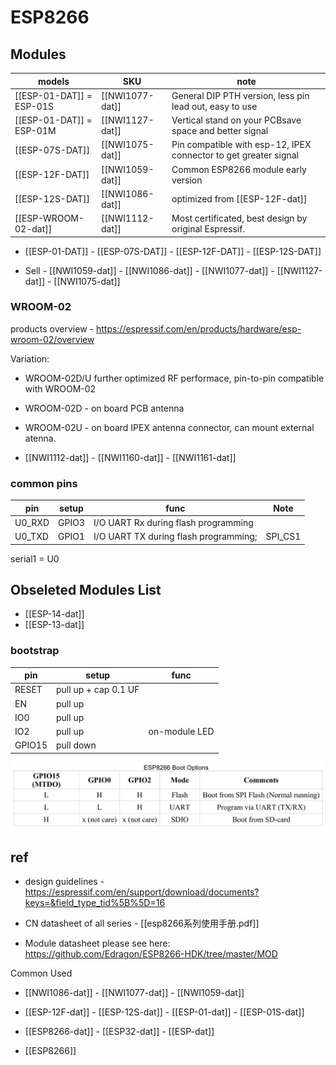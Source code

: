 
# ESP8266 

## Modules 

| models                   | SKU             | note                                                             |
| ------------------------ | --------------- | ---------------------------------------------------------------- |
| [[ESP-01-DAT]] = ESP-01S | [[NWI1077-dat]] | General DIP PTH version, less pin lead out, easy to use          |
| [[ESP-01-DAT]] = ESP-01M | [[NWI1127-dat]] | Vertical stand on your PCBsave space and better signal           |
| [[ESP-07S-DAT]]          | [[NWI1075-dat]] | Pin compatible with esp-12, IPEX connector to get greater signal |
| [[ESP-12F-DAT]]          | [[NWI1059-dat]] | Common ESP8266 module early version                              |
| [[ESP-12S-DAT]]          | [[NWI1086-dat]] | optimized from [[ESP-12F-dat]]                                   |
| [[ESP-WROOM-02-dat]]     | [[NWI1112-dat]] | Most certificated, best design by original Espressif.            |


- [[ESP-01-DAT]] - [[ESP-07S-DAT]] - [[ESP-12F-DAT]] - [[ESP-12S-DAT]]

- Sell - [[NWI1059-dat]] - [[NWI1086-dat]] - [[NWI1077-dat]] - [[NWI1127-dat]] - [[NWI1075-dat]]

### WROOM-02 

products overview - https://espressif.com/en/products/hardware/esp-wroom-02/overview

Variation:
- WROOM-02D/U further optimized RF performace, pin-to-pin compatible with WROOM-02
- WROOM-02D - on board PCB antenna
- WROOM-02U - on board IPEX antenna connector, can mount external atenna.

- [[NWI1112-dat]] - [[NWI1160-dat]] - [[NWI1161-dat]]


### common pins 


| pin    | setup | func                                  | Note    |
| ------ | ----- | ------------------------------------- | ------- |
| U0_RXD | GPIO3 | I/O UART Rx during flash programming  |         |
| U0_TXD | GPIO1 | I/O UART TX during flash programming; | SPI_CS1 |

serial1 = U0


## Obseleted Modules List 

- [[ESP-14-dat]]
- [[ESP-13-dat]]




### bootstrap

| pin    | setup                | func          |
| ------ | -------------------- | ------------- |
| RESET  | pull up + cap 0.1 UF |               |
| EN     | pull up              |               |
| IO0    | pull up              |               |
| IO2    | pull up              | on-module LED |
| GPIO15 | pull down            |               |

![](15-46-00-28-03-2023.png)




## ref 

- design guidelines - https://espressif.com/en/support/download/documents?keys=&field_type_tid%5B%5D=16

- CN datasheet of all series - [[esp8266系列使用手册.pdf]]
- Module datasheet please see here: https://github.com/Edragon/ESP8266-HDK/tree/master/MOD

Common Used 

- [[NWI1086-dat]] - [[NWI1077-dat]] - [[NWI1059-dat]]

- [[ESP-12F-dat]] - [[ESP-12S-dat]] - [[ESP-01-dat]] - [[ESP-01S-dat]]

- [[ESP8266-dat]] - [[ESP32-dat]] - [[ESP-dat]]

- [[ESP8266]]






